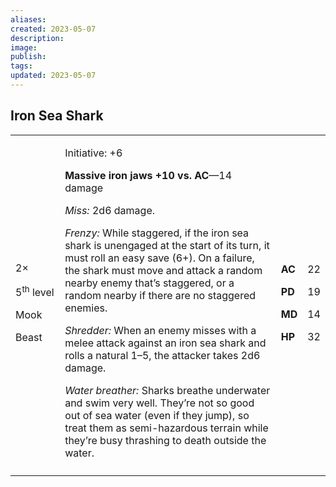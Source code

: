 ```yaml
---
aliases: 
created: 2023-05-07
description: 
image: 
publish: 
tags: 
updated: 2023-05-07
---
```


## Iron Sea Shark

<table>
<colgroup>
<col style="width: 16%" />
<col style="width: 72%" />
<col style="width: 5%" />
<col style="width: 5%" />
</colgroup>
<tbody>
<tr class="odd">
<td><p>2×</p>
<p>5<sup>th</sup> level</p>
<p>Mook</p>
<p>Beast</p></td>
<td><p>Initiative: +6</p>
<p><strong>Massive iron jaws +10 vs. AC</strong>—14 damage</p>
<p><em>Miss:</em> 2d6 damage.</p>
<p><em>Frenzy:</em> While staggered, if the iron sea shark is unengaged
at the start of its turn, it must roll an easy save (6+). On a failure,
the shark must move and attack a random nearby enemy that’s staggered,
or a random nearby if there are no staggered enemies.</p>
<p><em>Shredder:</em> When an enemy misses with a melee attack against
an iron sea shark and rolls a natural 1–5, the attacker takes 2d6
damage.</p>
<p><em>Water breather:</em> Sharks breathe underwater and swim very
well. They’re not so good out of sea water (even if they jump), so treat
them as semi-hazardous terrain while they’re busy thrashing to death
outside the water.</p></td>
<td><p><strong>AC</strong></p>
<p><strong>PD</strong></p>
<p><strong>MD</strong></p>
<p><strong>HP</strong></p></td>
<td><p>22</p>
<p>19</p>
<p>14</p>
<p>32</p></td>
</tr>
<tr class="even">
<td></td>
<td></td>
<td></td>
<td></td>
</tr>
</tbody>
</table>

